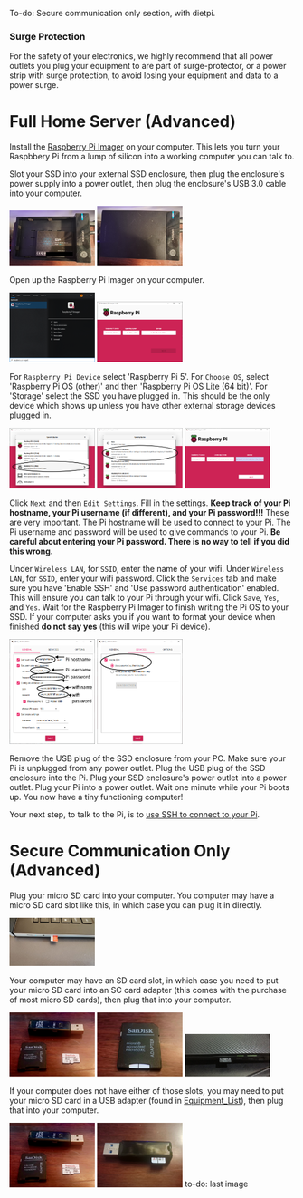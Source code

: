 To-do: 
Secure communication only section, with dietpi.

### __Surge Protection__

For the safety of your electronics, we highly recommend that all power outlets you plug your equipment to are part of surge-protector, or a power strip with surge protection, to avoid losing your equipment and data to a power surge.

# __Full Home Server (Advanced)__

Install the [Raspberry Pi Imager](../Software_Repository/Raspberry_Pi_Imager.md) on your computer. This lets you turn your Raspbbery Pi from a lump of silicon into a working computer you can talk to.

Slot your SSD into your external SSD enclosure, then plug the enclosure's power supply into a power outlet, then plug the enclosure's USB 3.0 cable into your computer. 

<img src="../Media_Repository/SSD_exposed.jpg" alt="SSD exposed" title="SSD exposed" width="30%"/> <img src="../Media_Repository/SSD_enclosed.jpg" alt="SSD enclosed" title="SSD enclosed" width="30%"/> 

Open up the Raspberry Pi Imager on your computer.

<img src="../Media_Repository/Pi_Imager_search.png" alt="Searching for Pi imager" title="Searching for Pi imager" width="30%"/> <img src="../Media_Repository/Pi_Imager_landing_page.png" alt="Pi imager landing page" title="Pi imager landing page" width="30%"/> 

For `Raspberry Pi Device` select 'Raspberry Pi 5'. For `Choose OS`, select 'Raspberry Pi OS (other)' and then 'Raspberry Pi OS Lite (64 bit)'. For 'Storage' select the SSD you have plugged in. This should be the only device which shows up unless you have other external storage devices plugged in.

<img src="../Media_Repository/Pi_Imager_OS_Other.png" alt="Pi imager OS other" alt="Pi imager OS other" title="Pi imager OS other" width="30%"/> <img src="../Media_Repository/Pi_Imager_OS_Lite.png" alt="Pi imager OS lite" title="Pi imager OS lite" width="30%"/> <img src="../Media_Repository/Pi_Imager_OS_Complete.png" alt="Pi imager OS complete" title="Pi imager OS complete" width="30%"/> 

Click `Next` and then `Edit Settings`. Fill in the settings. **Keep track of your Pi hostname, your Pi username (if different), and your Pi password!!!** These are very important. The Pi hostname will be used to connect to your Pi. The Pi username and password will be used to give commands to your Pi. **Be careful about entering your Pi password. There is no way to tell if you did this wrong.**

Under `Wireless LAN`, for `SSID`, enter the name of your wifi. Under `Wireless LAN`, for `SSID`, enter your wifi password. Click the `Services` tab and make sure you have 'Enable SSH' and 'Use password authentication' enabled. This will ensure you can talk to your Pi through your wifi. Click `Save`, `Yes`, and `Yes`. Wait for the Raspberry Pi Imager to finish writing the Pi OS to your SSD. If your computer asks you if you want to format your device when finished **do not say yes** (this will wipe your Pi device). 

<img src="../Media_Repository/Pi_Imager_OS_settings_1.png" alt="Pi imager OS other" alt="Pi imager OS settings" title="Pi imager OS settings" width="30%"/> <img src="../Media_Repository/Pi_Imager_OS_settings_2.png" alt="Pi imager OS settings" title="Pi imager OS settings" width="30%"/> 

Remove the USB plug of the SSD enclosure from your PC. Make sure your Pi is unplugged from any power outlet. Plug the USB plug of the SSD enclosure into the Pi. Plug your SSD enclosure's power outlet into a power outlet. Plug your Pi into a power outlet. Wait one minute while your Pi boots up. You now have a tiny functioning computer! 

Your next step, to talk to the Pi, is to [use SSH to connect to your Pi](../Instructions/SSH_setup.md).

# __Secure Communication Only (Advanced)__

Plug your micro SD card into your computer. You computer may have a micro SD card slot like this, in which case you can plug it in directly. 

<img src="../Media_Repository/micro_SD_Card_micro-SD-slot.jpeg" alt="micro SD card in slot" title="micro SD card in slot" width="30%"/> 

Your computer may have an SD card slot, in which case you need to put your micro SD card into an SC card adapter (this comes with the purchase of most micro SD cards), then plug that into your computer.

<img src="../Media_Repository/micro_SD_card_stuff.jpg" alt="micro SD card with SD card adapater and USB adapter" title="micro SD card with SD card adapater and USB adapter" width="30%"/> <img src="../Media_Repository/micro_SD_card_in_SD_card_adapter.jpg" alt="micro SD card in SD card adapter" title="micro SD card in SD card adapter" width="30%"/> <img src="../Media_Repository/micro_SD_card_SD-slot.jpg" alt="SD card adapter in slot" title="SD card adapter in slot" width="30%"/> 

If your computer does not have either of those slots, you may need to put your micro SD card in a USB adapter (found in [Equipment_List](../Equipment_List#optional-hardware)), then plug that into your computer.

<img src="../Media_Repository/micro_SD_card_stuff.jpg" alt="micro SD card with SD card adapater and USB adapter" title="micro SD card with SD card adapater and USB adapter" width="30%"/> <img src="../Media_Repository/micro_SD_card_in_USB_adapter.jpg" alt="micro SD card in USB adapter" title="micro SD card in USB adapter" width="30%"/> to-do: last image
